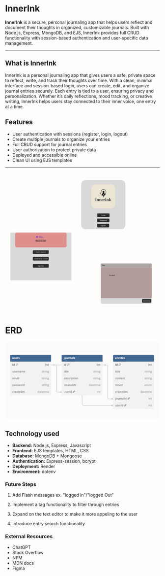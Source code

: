 # InnerInk

**InnerInk** is a secure, personal journaling app that helps users reflect and document their thoughts in organized, customizable journals. Built with Node.js, Express, MongoDB, and EJS, InnerInk provides full CRUD functionality with session-based authentication and user-specific data management.

---

## What is InnerInk

InnerInk is a personal journaling app that gives users a safe, private space to reflect, write, and track their thoughts over time. With a clean, minimal interface and session-based login, users can create, edit, and organize journal entries securely. Each entry is tied to a user, ensuring privacy and personalization. Whether it’s daily reflections, mood tracking, or creative writing, InnerInk helps users stay connected to their inner voice, one entry at a time.

## Features

- User authentication with sessions (register, login, logout)
- Create multiple journals to organize your entries
- Full CRUD support for journal entries
- User authorization to protect private data
- Deployed and accessible online
- Clean UI using EJS templates

---

![image](/assets/Wireframe.png)

# ERD

![image](/assets/ERD.png)

## Technology used

- **Backend:** Node.js, Express, Javascript
- **Frontend:** EJS templates, HTML, CSS
- **Database:** MongoDB + Mongoose
- **Authentication:** Express-session, bcrypt
- **Deployment:** Render
- **Environment:** dotenv

### Future Steps

1. Add Flash messages ex. "logged in"/"logged Out"

2. Implement a tag functionality to filter through entries

3. Expand on the text editor to make it more appeling to the user

4. Introduce entry search functionality

### External Resources

- ChatGPT
- Stack Overflow
- NPM
- MDN docs
- Figma
